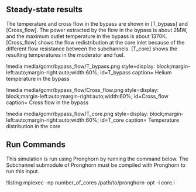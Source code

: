 ## Steady-state results

The temperature and cross flow in the bypass are shown in [T_bypass] and [Cross_flow]. The power extracted by the flow in the bypass is about 2MW, and the maximum outlet temperature in the bypass is about 1370K. [Cross_flow] shows the flow redistribution at the core inlet because of the different flow resistance between the subchannels. [T_core] shows the resulting temperatures in the moderator and fuel.

!media media/gcmr/bypass_flow/T_bypass.png
      style=display: block;margin-left:auto;margin-right:auto;width:60%;
      id=T_bypass
      caption= Helium temperature in the bypass

!media media/gcmr/bypass_flow/Cross_flow.png
      style=display: block;margin-left:auto;margin-right:auto;width:60%;
      id=Cross_flow
      caption= Cross flow in the bypass

!media media/gcmr/bypass_flow/T_core.png
      style=display: block;margin-left:auto;margin-right:auto;width:60%;
      id=T_core
      caption= Temperature distribution in the core

## Run Commands

This simulation is run using Pronghorn by running the command below.
The Subchannel submodule of Pronghorn must be compiled with Pronghorn to run this input.

!listing
mpiexec -np number_of_cores /path/to/pronghorn-opt -i core.i

